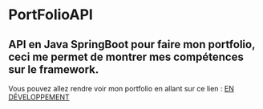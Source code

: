 <h1>PortFolioAPI</h1>

<h2>API en Java SpringBoot pour faire mon portfolio, ceci me permet de montrer mes compétences sur le framework.</h2>

<p>Vous pouvez allez rendre voir mon portfolio en allant sur ce lien : <a href="https://portfolio.sakyo-dev.pro">EN DÉVELOPPEMENT</a><p>

